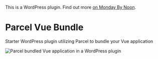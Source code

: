 This is a WordPress plugin. Find out more [on Monday By Noon](https://mondaybynoon.com/parcel-bundle-vue-wordpress-plugin/).

# Parcel Vue Bundle

Starter WordPress plugin utilizing Parcel to bundle your Vue application

![Parcel bundled Vue application in a WordPress plugin](https://mondaybynoon.com/wp-content/uploads/2018/06/parcel-vue-wordpress-plugin.png)
